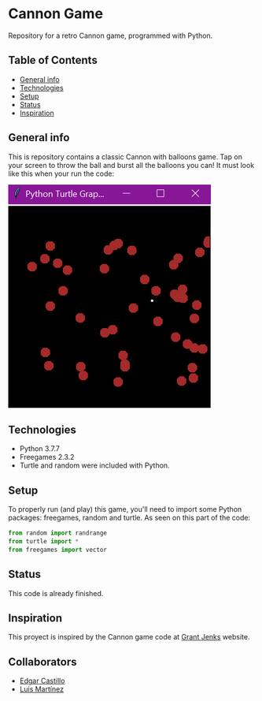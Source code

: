 # Cannon Game
 Repository for a retro Cannon game, programmed with Python.
 
## Table of Contents
* [General info](#general-info)
* [Technologies](#technologies)
* [Setup](#setup)
* [Status](#status)
* [Inspiration](#inspiration)

## General info
This is repository contains a classic Cannon with balloons game. Tap on your screen to throw the ball and burst 
all the balloons you can! It must look like this when your run the code:

![cannon](./images/cannon.PNG)

## Technologies
* Python 3.7.7
* Freegames 2.3.2
* Turtle and random were included with Python.

## Setup
To properly run (and play) this game, you'll need to import some Python packages: freegames, random and turtle.
As seen on this part of the code:

```Python
from random import randrange
from turtle import *
from freegames import vector
```

## Status
This code is already finished.

## Inspiration
This proyect is inspired by the Cannon game code at [Grant Jenks](http://www.grantjenks.com/docs/freegames/cannon.html) website.

## Collaborators
* [Edgar Castillo](https://github.com/EdgarCastilloRm)
* [Luis Martínez](https://github.com/A01570852)


